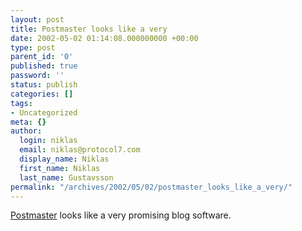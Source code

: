 ```yaml
---
layout: post
title: Postmaster looks like a very
date: 2002-05-02 01:14:08.000000000 +00:00
type: post
parent_id: '0'
published: true
password: ''
status: publish
categories: []
tags:
- Uncategorized
meta: {}
author:
  login: niklas
  email: niklas@protocol7.com
  display_name: Niklas
  first_name: Niklas
  last_name: Gustavsson
permalink: "/archives/2002/05/02/postmaster_looks_like_a_very/"
---
```

[Postmaster](http://postmaster.hivelogic.com/) looks like a very promising blog software.

